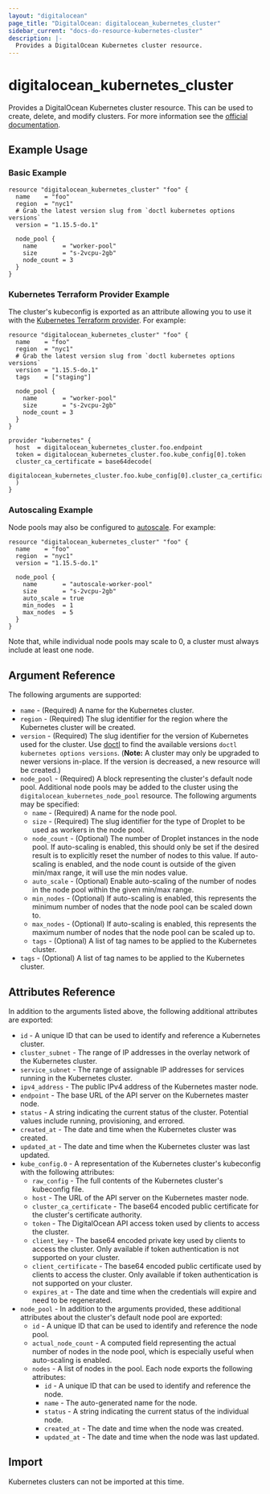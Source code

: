```yaml
---
layout: "digitalocean"
page_title: "DigitalOcean: digitalocean_kubernetes_cluster"
sidebar_current: "docs-do-resource-kubernetes-cluster"
description: |-
  Provides a DigitalOcean Kubernetes cluster resource.
---
```


# digitalocean\_kubernetes\_cluster

Provides a DigitalOcean Kubernetes cluster resource. This can be used to create, delete, and modify clusters. For more information see the [official documentation](https://www.digitalocean.com/docs/kubernetes/).

## Example Usage

### Basic Example

```hcl
resource "digitalocean_kubernetes_cluster" "foo" {
  name    = "foo"
  region  = "nyc1"
  # Grab the latest version slug from `doctl kubernetes options versions`
  version = "1.15.5-do.1"

  node_pool {
    name       = "worker-pool"
    size       = "s-2vcpu-2gb"
    node_count = 3
  }
}
```

### Kubernetes Terraform Provider Example

The cluster's kubeconfig is exported as an attribute allowing you to use it with the [Kubernetes Terraform provider](https://www.terraform.io/docs/providers/kubernetes/index.html). For example:

```hcl
resource "digitalocean_kubernetes_cluster" "foo" {
  name    = "foo"
  region  = "nyc1"
  # Grab the latest version slug from `doctl kubernetes options versions`
  version = "1.15.5-do.1"
  tags    = ["staging"]

  node_pool {
    name       = "worker-pool"
    size       = "s-2vcpu-2gb"
    node_count = 3
  }
}

provider "kubernetes" {
  host  = digitalocean_kubernetes_cluster.foo.endpoint
  token = digitalocean_kubernetes_cluster.foo.kube_config[0].token
  cluster_ca_certificate = base64decode(
    digitalocean_kubernetes_cluster.foo.kube_config[0].cluster_ca_certificate
  )
}
```

### Autoscaling Example

Node pools may also be configured to [autoscale](https://www.digitalocean.com/docs/kubernetes/how-to/autoscale/).
For example:

```
resource "digitalocean_kubernetes_cluster" "foo" {
  name    = "foo"
  region  = "nyc1"
  version = "1.15.5-do.1"

  node_pool {
    name       = "autoscale-worker-pool"
    size       = "s-2vcpu-2gb"
    auto_scale = true
    min_nodes  = 1
    max_nodes  = 5
  }
}
```

Note that, while individual node pools may scale to 0, a cluster must always include at least one node.

## Argument Reference

The following arguments are supported:

* `name` - (Required) A name for the Kubernetes cluster.
* `region` - (Required) The slug identifier for the region where the Kubernetes cluster will be created.
* `version` - (Required) The slug identifier for the version of Kubernetes used for the cluster. Use [doctl](https://github.com/digitalocean/doctl) to find the available versions `doctl kubernetes options versions`. (**Note:** A cluster may only be upgraded to newer versions in-place. If the version is decreased, a new resource will be created.)
* `node_pool` - (Required) A block representing the cluster's default node pool. Additional node pools may be added to the cluster using the `digitalocean_kubernetes_node_pool` resource. The following arguments may be specified:
  - `name` - (Required) A name for the node pool.
  - `size` - (Required) The slug identifier for the type of Droplet to be used as workers in the node pool.
  - `node_count` - (Optional) The number of Droplet instances in the node pool. If auto-scaling is enabled, this should only be set if the desired result is to explicitly reset the number of nodes to this value. If auto-scaling is enabled, and the node count is outside of the given min/max range, it will use the min nodes value.
  - `auto_scale` - (Optional) Enable auto-scaling of the number of nodes in the node pool within the given min/max range.
  - `min_nodes` - (Optional) If auto-scaling is enabled, this represents the minimum number of nodes that the node pool can be scaled down to.
  - `max_nodes` - (Optional) If auto-scaling is enabled, this represents the maximum number of nodes that the node pool can be scaled up to.
  - `tags` - (Optional) A list of tag names to be applied to the Kubernetes cluster.
* `tags` - (Optional) A list of tag names to be applied to the Kubernetes cluster.

## Attributes Reference

In addition to the arguments listed above, the following additional attributes are exported:

* `id` - A unique ID that can be used to identify and reference a Kubernetes cluster.
* `cluster_subnet` - The range of IP addresses in the overlay network of the Kubernetes cluster.
* `service_subnet` - The range of assignable IP addresses for services running in the Kubernetes cluster.
* `ipv4_address` - The public IPv4 address of the Kubernetes master node.
* `endpoint` - The base URL of the API server on the Kubernetes master node.
* `status` -  A string indicating the current status of the cluster. Potential values include running, provisioning, and errored.
* `created_at` - The date and time when the Kubernetes cluster was created.
* `updated_at` - The date and time when the Kubernetes cluster was last updated.
* `kube_config.0` - A representation of the Kubernetes cluster's kubeconfig with the following attributes:
  - `raw_config` - The full contents of the Kubernetes cluster's kubeconfig file.
  - `host` - The URL of the API server on the Kubernetes master node.
  - `cluster_ca_certificate` - The base64 encoded public certificate for the cluster's certificate authority.
  - `token` - The DigitalOcean API access token used by clients to access the cluster.
  - `client_key` - The base64 encoded private key used by clients to access the cluster. Only available if token authentication is not supported on your cluster.
  - `client_certificate` - The base64 encoded public certificate used by clients to access the cluster. Only available if token authentication is not supported on your cluster.
  - `expires_at` - The date and time when the credentials will expire and need to be regenerated.
* `node_pool` - In addition to the arguments provided, these additional attributes about the cluster's default node pool are exported:
  - `id` -  A unique ID that can be used to identify and reference the node pool.
  - `actual_node_count` - A computed field representing the actual number of nodes in the node pool, which is especially useful when auto-scaling is enabled.
  - `nodes` - A list of nodes in the pool. Each node exports the following attributes:
     + `id` -  A unique ID that can be used to identify and reference the node.
     + `name` - The auto-generated name for the node.
     + `status` -  A string indicating the current status of the individual node.
     + `created_at` - The date and time when the node was created.
     + `updated_at` - The date and time when the node was last updated.

## Import

Kubernetes clusters can not be imported at this time.
